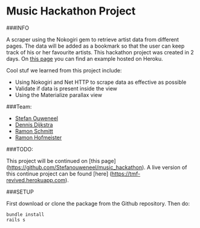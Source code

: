 # Music Hackathon Project

###INFO

A scraper using the Nokogiri gem to retrieve artist data from different pages. The data will be added as a bookmark so that the user can keep track of his or her favourite artists. This hackathon project was created in 2 days. On [this page](https://intense-basin-22468.herokuapp.com/) you can find an example hosted on Heroku. 

Cool stuf we learned from this project include: 
- Using Nokogiri and Net HTTP to scrape data as effective as possible
- Validate if data is present inside the view
- Using the Materialize parallax view


###Team: 
- [Stefan Ouweneel](https://github.com/Stefanouweneel)
- [Dennis Dijkstra](https://github.com/dennisdijkstra)
- [Ramon Schmitt](https://github.com/RamonSchmitt)
- [Ramon Hofmeister](https://github.com/ramonavic)

###TODO: 

This project will be continued on [this page] (https://github.com/Stefanouweneel/music_hackathon). 
A live version of this continue project can be found [here] (https://tmf-revived.herokuapp.com).

###SETUP

First download or clone the package from the Github repository. 
Then do:

```
bundle install
rails s 
```





